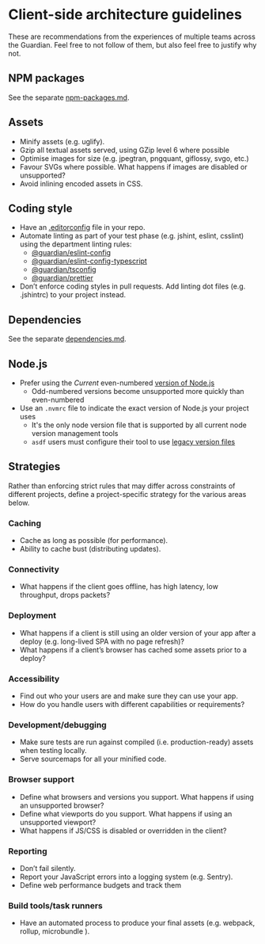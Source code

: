 # Client-side architecture guidelines

These are recommendations from the experiences of multiple teams
across the Guardian. Feel free to not follow of them, but also feel
free to justify why not.

## NPM packages

See the separate [npm-packages.md](./npm-packages.md).

## Assets

-   Minify assets (e.g. uglify).
-   Gzip all textual assets served, using GZip level 6 where possible
-   Optimise images for size (e.g. jpegtran, pngquant, giflossy, svgo,
    etc.)
-   Favour SVGs where possible. What happens if images are disabled or
    unsupported?
-   Avoid inlining encoded assets in CSS.

## Coding style

-   Have an [.editorconfig](http://editorconfig.org/) file in your repo.
-   Automate linting as part of your test phase (e.g. jshint, eslint,
    csslint) using the department linting rules:
    - [@guardian/eslint-config](https://github.com/guardian/csnx/tree/main/libs/%40guardian/eslint-config)
    - [@guardian/eslint-config-typescript](https://github.com/guardian/csnx/tree/main/libs/%40guardian/eslint-config-typescript)
    - [@guardian/tsconfig](https://github.com/guardian/csnx/tree/main/libs/%40guardian/tsconfig)
    - [@guardian/prettier](https://github.com/guardian/csnx/tree/main/libs/%40guardian/prettier)
-   Don’t enforce coding styles in pull requests. Add linting dot files
    (e.g. .jshintrc) to your project instead.

## Dependencies

See the separate [dependencies.md](./dependencies.md#javascript).

## Node.js

-   Prefer using the _Current_ even-numbered [version of Node.js](https://nodejs.org/en/about/releases/)
    - Odd-numbered versions become unsupported more quickly than even-numbered
-   Use an `.nvmrc` file to indicate the exact version of Node.js your project uses
	- It's the only node version file that is supported by all current node version management tools
    - `asdf` users must configure their tool to use [legacy version files](https://github.com/asdf-vm/asdf-nodejs#nvmrc-and-node-version-support)


## Strategies

Rather than enforcing strict rules that may differ across constraints
of different projects, define a project-specific strategy for the
various areas below.

### Caching

-   Cache as long as possible (for performance).
-   Ability to cache bust (distributing updates).

### Connectivity

-   What happens if the client goes offline, has high latency, low
    throughput, drops packets?

### Deployment

-   What happens if a client is still using an older version of your app
    after a deploy (e.g. long-lived SPA with no page refresh)?
-   What happens if a client’s browser has cached some assets prior to a
    deploy?

### Accessibility

-   Find out who your users are and make sure they can use your app.
-   How do you handle users with different capabilities or requirements?

### Development/debugging

-   Make sure tests are run against compiled (i.e. production-ready)
    assets when testing locally.
-   Serve sourcemaps for all your minified code.

### Browser support

-   Define what browsers and versions you support. What happens if using an unsupported browser?
-   Define what viewports do you support. What happens if using an unsupported viewport?
-   What happens if JS/CSS is disabled or overridden in the client?

### Reporting

-   Don’t fail silently.
-   Report your JavaScript errors into a logging system (e.g. Sentry).
-   Define web performance budgets and track them

### Build tools/task runners

-   Have an automated process to produce your final assets (e.g. webpack, rollup, microbundle ).
